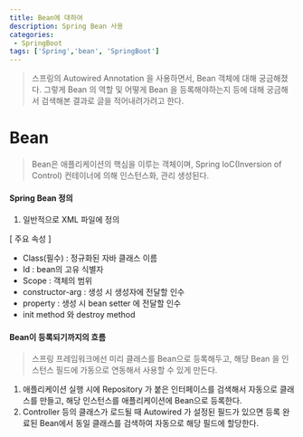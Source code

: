 ```yaml
---
title: Bean에 대하여
description: Spring Bean 사용
categories:
 - SpringBoot
tags: ['Spring','bean', 'SpringBoot']
---
```



<!-- more -->

>스프링의 Autowired Annotation 을 사용하면서, Bean 객체에 대해 궁금해졌다.
그렇게 Bean 의 역할 및 어떻게 Bean 을 등록해야하는지 등에 대해 궁금해서 검색해본 결과로 글을 적어내려가려고 한다.

# Bean

>Bean은 애플리케이션의 핵심을 이루는 객체이며, Spring IoC(Inversion of Control) 컨테이너에 의해 인스턴스화, 관리 생성된다.

#### Spring Bean 정의
1. 일반적으로 XML 파일에 정의

[ 주요 속성 ]
-   Class(필수) : 정규화된 자바 클래스 이름
-   Id : bean의 고유 식별자
-   Scope : 객체의 범위
-   constructor-arg : 생성 시 생성자에 전달할 인수
-   property : 생성 시 bean setter 에 전달할 인수
-   init method 와 destroy method

#### Bean이 등록되기까지의 흐름

>스프링 프레임워크에선 미리 클래스를 Bean으로 등록해두고, 해당 Bean 을 인스턴스 필드에 가동으로 연동해서 사용할 수 있게 만든다.


1.  애플리케이션 실행 시에 Repository 가 붙은 인터페이스를 검색해서 자동으로 클래스를 만들고, 해당 인스턴스를 애플리케이션에 Bean으로 등록한다.
2.  Controller 등의 클래스가 로드될 때 Autowired 가 설정된 필드가 있으면 등록 완료된 Bean에서 동일 클래스를 검색하여 자동으로 해당 필드에 할당한다.


